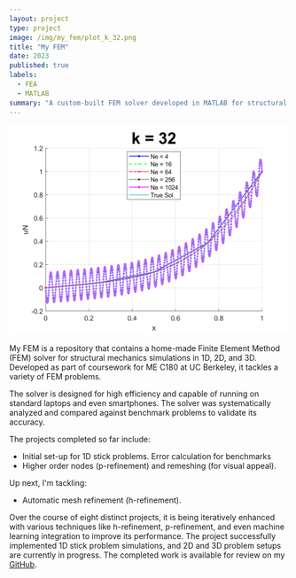 ```yaml
---
layout: project
type: project
image: /img/my_fem/plot_k_32.png
title: "My FEM"
date: 2023
published: true
labels:
  - FEA
  - MATLAB
summary: "A custom-built FEM solver developed in MATLAB for structural mechanics and thermal simulations."
---
```


<img class="img-fluid" src="../img/my_fem/plot_k_32.png">

My FEM is a repository that contains a home-made Finite Element Method (FEM) solver for structural mechanics simulations in 1D, 2D, and 3D. Developed as part of coursework for ME C180 at UC Berkeley, it tackles a variety of FEM problems.

The solver is designed for high efficiency and capable of running on standard laptops and even smartphones. The solver was systematically analyzed and compared against benchmark problems to validate its accuracy. 

The projects completed so far include:
- Initial set-up for 1D stick problems. Error calculation for benchmarks
- Higher order nodes (p-refinement) and remeshing (for visual appeal).

Up next, I'm tackling:
- Automatic mesh refinement (h-refinement).


Over the course of eight distinct projects, it is being iteratively enhanced with various techniques like h-refinement, p-refinement, and even machine learning integration to improve its performance. The project successfully implemented 1D stick problem simulations, and 2D and 3D problem setups are currently in progress. The completed work is available for review on my [GitHub](https://github.com/eyandocumet/my-fem/).
